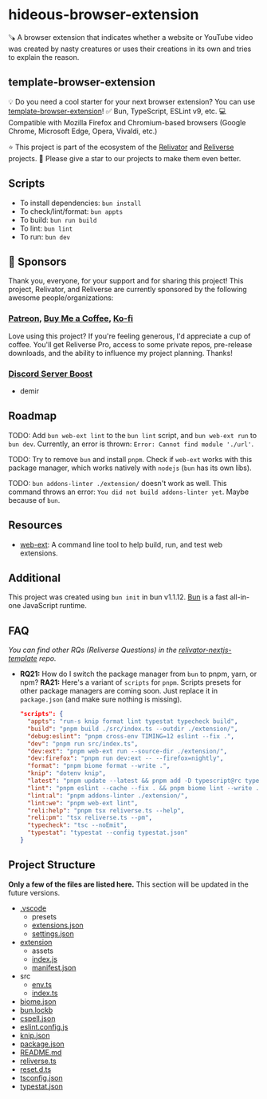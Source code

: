 # hideous-browser-extension

🪚 A browser extension that indicates whether a website or YouTube video was created by nasty creatures or uses their creations in its own and tries to explain the reason.

## template-browser-extension

💡 Do you need a cool starter for your next browser extension? You can use [template-browser-extension](https://github.com/blefnk/template-browser-extension)! ✅ Bun, TypeScript, ESLint v9, etc. 💻 Compatible with Mozilla Firefox and Chromium-based browsers (Google Chrome, Microsoft Edge, Opera, Vivaldi, etc.)

⭐ This project is part of the ecosystem of the [Relivator](https://github.com/blefnk/relivator) and [Reliverse](https://github.com/blefnk/reliverse) projects. 🙏 Please give a star to our projects to make them even better.

## Scripts

- To install dependencies: `bun install`
- To check/lint/format: `bun appts`
- To build: `bun run build`
- To lint: `bun lint`
- To run: `bun dev`

## 🩷 Sponsors

Thank you, everyone, for your support and for sharing this project! This project, Relivator, and Reliverse are currently sponsored by the following awesome people/organizations:

### [Patreon](https://patreon.com/blefnk), [Buy Me a Coffee](https://buymeacoffee.com/blefnk), [Ko-fi](https://ko-fi.com/blefnk)

Love using this project? If you're feeling generous, I'd appreciate a cup of coffee. You'll get Reliverse Pro, access to some private repos, pre-release downloads, and the ability to influence my project planning. Thanks!

### [Discord Server Boost](https://discord.gg/C4Z46fHKQ8)

- demir

## Roadmap

TODO: Add `bun web-ext lint` to the `bun lint` script, and `bun web-ext run` to `bun dev`. Currently, an error is thrown: `Error: Cannot find module './url'`.

TODO: Try to remove `bun` and install `pnpm`. Check if `web-ext` works with this package manager, which works natively with `nodejs` (`bun` has its own libs).

TODO: `bun addons-linter ./extension/` doesn't work as well. This command throws an error: `You did not build addons-linter yet`. Maybe because of `bun`.

## Resources

- [web-ext](https://github.com/mozilla/web-ext): A command line tool to help build, run, and test web extensions.

## Additional

This project was created using `bun init` in bun v1.1.12. [Bun](https://bun.sh) is a fast all-in-one JavaScript runtime.

## FAQ

_You can find other RQs (Reliverse Questions) in the [relivator-nextjs-template](https://github.com/blefnk/relivator-nextjs-template) repo._

- **RQ21:** How do I switch the package manager from `bun` to pnpm, yarn, or npm?
  **RA21:** Here's a variant of `scripts` for `pnpm`. Scripts presets for other package managers are coming soon. Just replace it in `package.json` (and make sure nothing is missing).

  ```json
  "scripts": {
    "appts": "run-s knip format lint typestat typecheck build",
    "build": "pnpm build ./src/index.ts --outdir ./extension/",
    "debug:eslint": "pnpm cross-env TIMING=12 eslint --fix .",
    "dev": "pnpm run src/index.ts",
    "dev:ext": "pnpm web-ext run --source-dir ./extension/",
    "dev:firefox": "pnpm run dev:ext -- --firefox=nightly",
    "format": "pnpm biome format --write .",
    "knip": "dotenv knip",
    "latest": "pnpm update --latest && pnpm add -D typescript@rc typescript-eslint@rc-v8",
    "lint": "pnpm eslint --cache --fix . && pnpm biome lint --write .",
    "lint:al": "pnpm addons-linter ./extension/",
    "lint:we": "pnpm web-ext lint",
    "reli:help": "pnpm tsx reliverse.ts --help",
    "reli:pm": "tsx reliverse.ts --pm",
    "typecheck": "tsc --noEmit",
    "typestat": "typestat --config typestat.json"
  }
  ```

## Project Structure

**Only a few of the files are listed here.** This section will be updated in the future versions.

- [.vscode](https://code.visualstudio.com)
  - presets
  - [extensions.json](https://code.visualstudio.com/docs/editor/extension-marketplace)
  - [settings.json](https://code.visualstudio.com/docs/getstarted/settings)
- [extension](https://developer.mozilla.org/en-US/docs/Mozilla/Add-ons/WebExtensions)
  - assets
  - [index.js](https://developer.mozilla.org/en-US/docs/Mozilla/Add-ons/WebExtensions/Your_first_WebExtension)
  - [manifest.json](https://developer.mozilla.org/en-US/docs/Mozilla/Add-ons/WebExtensions/manifest.json)
- src
  - [env.ts](https://create.t3.gg/en/usage/env-variables)
  - [index.ts](https://bun.sh/docs/runtime/typescript)
- [biome.json](https://biomejs.dev/reference/configuration)
- [bun.lockb](https://bun.sh/docs/install/lockfile)
- [cspell.json](https://cspell.org/configuration)
- [eslint.config.js](https://eslint.org/docs/latest/use/configure/configuration-files)
- [knip.json](https://knip.dev/reference/configuration)
- [package.json](https://docs.npmjs.com/cli/v10/configuring-npm/package-json)
- [README.md](https://docs.github.com/en/get-started/writing-on-github/getting-started-with-writing-and-formatting-on-github/basic-writing-and-formatting-syntax)
- [reliverse.ts](https://github.com/blefnk/reliverse)
- [reset.d.ts](https://www.totaltypescript.com/ts-reset)
- [tsconfig.json](https://www.typescriptlang.org/docs/handbook/tsconfig-json.html)
- [typestat.json](https://github.com/JoshuaKGoldberg/TypeStat#readme)
